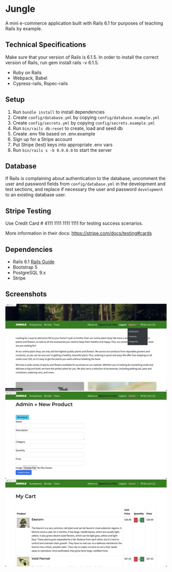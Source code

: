 # Jungle

A mini e-commerce application built with Rails 6.1 for purposes of teaching Rails by example.

## Technical Specifications
Make sure that your version of Rails is 6.1.5. In order to install the correct version of Rails, run gem install rails -v 6.1.5.
* Ruby on Rails
* Webpack, Babel
* Cypress-rails, Rspec-rails

## Setup

1. Run `bundle install` to install dependencies
2. Create `config/database.yml` by copying `config/database.example.yml`
3. Create `config/secrets.yml` by copying `config/secrets.example.yml`
4. Run `bin/rails db:reset` to create, load and seed db
5. Create .env file based on .env.example
6. Sign up for a Stripe account
7. Put Stripe (test) keys into appropriate .env vars
8. Run `bin/rails s -b 0.0.0.0` to start the server

## Database

If Rails is complaining about authentication to the database, uncomment the user and password fields from `config/database.yml` in the development and test sections, and replace if necessary the user and password `development` to an existing database user.

## Stripe Testing

Use Credit Card # 4111 1111 1111 1111 for testing success scenarios.

More information in their docs: <https://stripe.com/docs/testing#cards>

## Dependencies

- Rails 6.1 [Rails Guide](http://guides.rubyonrails.org/v6.1/)
- Bootstrap 5
- PostgreSQL 9.x
- Stripe

## Screenshots

![Home page](https://github.com/OlgaTkachenkoWebdev/Jungle-rails/blob/master/docs/home_page.jpg?raw=true)
![New product](https://github.com/OlgaTkachenkoWebdev/Jungle-rails/blob/master/docs/new_product.jpg?raw=true)
![Products](https://github.com/OlgaTkachenkoWebdev/Jungle-rails/blob/master/docs/products.jpg?raw=true)
